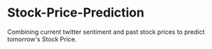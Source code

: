 # Stock-Price-Prediction
Combining current twitter sentiment and past stock prices to predict tomorrow's Stock Price.
